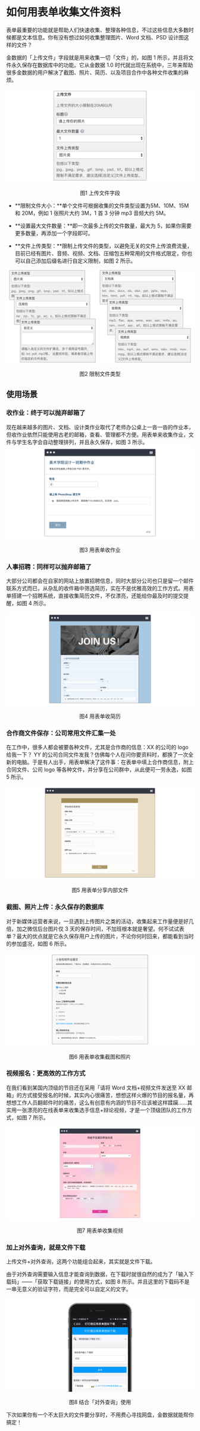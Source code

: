 # 如何用表单收集文件资料

表单最重要的功能就是帮助人们快速收集、整理各种信息，不过这些信息大多数时候都是文本信息。你有没有想过如何收集整理图片、Word 文档、PSD 设计图这样的文件？

金数据的「上传文件」字段就是用来收集一切「文件」的，如图 1 所示，并且将文件永久保存在数据库中的功能。它从金数据 1.0 时代就出现在系统中，三年来帮助很多金数据的用户解决了截图、照片、简历、以及项目合作中各种文件收集的麻烦。

![](/assets/收集文件-上传文件字段.png)

<center>图1 上传文件字段</center>

* **限制文件大小：**单个文件可根据收集的文件类型设置为5M、10M、15M 和 20M，例如 1 张照片大约 3M，1 首 3 分钟 mp3 音频大约 5M。

* **设置最大文件数量：**即一次最多上传的文件数量，最大为 5，如果你需要更多数量，再添加一个字段即可。

* **文件上传类型：**限制上传文件的类型，以避免无关的文件上传浪费流量，目前已经有图片、音频、视频、文档、压缩包五种常用的文件格式限定，你也可以自己添加后缀名进行自定义限制，如图 2 所示。

![](/assets/收集文件-限制文件类型.png)

<center>图2 限制文件类型</center>

## 使用场景

### 收作业：终于可以抛弃邮箱了

现在越来越多的图片、文档、设计类作业取代了老师办公桌上一沓一沓的作业本，但收作业依然只能使用古老的邮箱，查看、管理都不方便。用表单来收集作业，文件与学生名字会自动整理排列，并且永久保存，如图 3 所示。
![](/assets/收集文件-用表单收作业.png)

<center>图3 用表单收作业</center>

### 人事招聘：同样可以抛弃邮箱了

大部分公司都会在自家的网站上放置招聘信息，同时大部分公司也只是留一个邮件联系方式而已，从杂乱的收件箱中筛选简历，实在不是优雅高效的工作方式。用表单搭建一个招聘系统，直接收集简历文件，不仅漂亮，还能给你最及时的提交提醒，如图 4 所示。

![](/assets/收集文件-用表单收简历.png)

<center>图4 用表单收简历</center>

### 合作商文件保存：公司常用文件汇集一处

在工作中，很多人都会被要各种文件，尤其是合作商的信息：XX 的公司的 logo 给我一下？ YY 的公司合同文件发我？仿佛每个人在问你要资料时，都换了一次全新的电脑。于是有人出手，用表单解决了这件事：在表单中填上合作商信息，附上合同文件、公司 logo 等各种文件，并分享在公司群中，从此便可一劳永逸，如图 5 所示。

![](/assets/收集文件-用表单分享内部文件.png)

<center>图5 用表单分享内部文件</center>

### 截图、照片上传：永久保存的数据库

对于新媒体运营者来说，一旦遇到上传图片之类的活动，收集起来工作量便是好几倍，加之微信后台图片仅 3 天的保存时间，不加班根本就是奢望。何不试试表单？最大的优点就是它永久保存用户上传的图片，不论你何时回来，都能看到当时的参加盛况，如图 6 所示。

![](/assets/收集文件-用表单收作业、改作业.png)

<center>图6 用表单收集截图和照片</center>

### 视频报名：更高效的工作方式

在我们看到某国内顶级的节目还在采用「请将 Word 文档+视频文件发送至 XX 邮箱」的方式接受报名的时候，其实内心很痛苦，想想这样火爆的节目的报名量，再想想工作人员翻邮件时的痛苦，这么有创意有内涵的节目不应该被这样蹂躏......其实用一张漂亮的在线表单来收集选手信息+辩论视频，才是一个顶级团队的工作方式，如图 7 所示。

![](/assets/收集文件-用表单收集视频.png)

<center>图7 用表单收集视频</center>

### 加上对外查询，就是文件下载

上传文件+对外查询，这两个功能组合起来，其实就是文件下载。

由于对外查询需要输入信息才能查询到数据，在下载时就很自然的成为了「输入下载码」——「获取下载链接」的使用方式，如图 8 所示。并且这里的下载码不是一串无意义的验证字符，而是完全可以自定义的文字。

![](/assets/收集文件-结合对外查询使用.png)

<center>图8 结合「对外查询」使用</center>

下次如果你有一个不太巨大的文件要分享时，不用费心寻找网盘，金数据就能帮你搞定！

